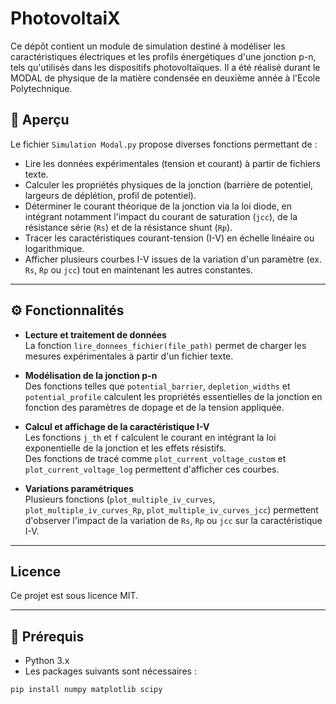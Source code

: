 # PhotovoltaiX
Ce dépôt contient un module de simulation destiné à modéliser les caractéristiques électriques et les profils énergétiques d'une jonction p-n, tels qu'utilisés dans les dispositifs photovoltaïques. Il a été réalisé durant le MODAL de physique de la matière condensée en deuxième année à l'Ecole Polytechnique.

## 📌 Aperçu

Le fichier `Simulation Modal.py` propose diverses fonctions permettant de :

- Lire les données expérimentales (tension et courant) à partir de fichiers texte.
- Calculer les propriétés physiques de la jonction (barrière de potentiel, largeurs de déplétion, profil de potentiel).
- Déterminer le courant théorique de la jonction via la loi diode, en intégrant notamment l'impact du courant de saturation (`jcc`), de la résistance série (`Rs`) et de la résistance shunt (`Rp`).
- Tracer les caractéristiques courant-tension (I-V) en échelle linéaire ou logarithmique.
- Afficher plusieurs courbes I-V issues de la variation d'un paramètre (ex. `Rs`, `Rp` ou `jcc`) tout en maintenant les autres constantes.

---

## ⚙️ Fonctionnalités

- **Lecture et traitement de données**  
  La fonction `lire_donnees_fichier(file_path)` permet de charger les mesures expérimentales à partir d'un fichier texte.

- **Modélisation de la jonction p-n**  
  Des fonctions telles que `potential_barrier`, `depletion_widths` et `potential_profile` calculent les propriétés essentielles de la jonction en fonction des paramètres de dopage et de la tension appliquée.

- **Calcul et affichage de la caractéristique I-V**  
  Les fonctions `j_th` et `f` calculent le courant en intégrant la loi exponentielle de la jonction et les effets résistifs.  
  Des fonctions de tracé comme `plot_current_voltage_custom` et `plot_current_voltage_log` permettent d'afficher ces courbes.

- **Variations paramétriques**  
  Plusieurs fonctions (`plot_multiple_iv_curves`, `plot_multiple_iv_curves_Rp`, `plot_multiple_iv_curves_jcc`) permettent d'observer l'impact de la variation de `Rs`, `Rp` ou `jcc` sur la caractéristique I-V.

---
## Licence
Ce projet est sous licence MIT.

---

## 🧰 Prérequis

- Python 3.x  
- Les packages suivants sont nécessaires :

```bash
pip install numpy matplotlib scipy
